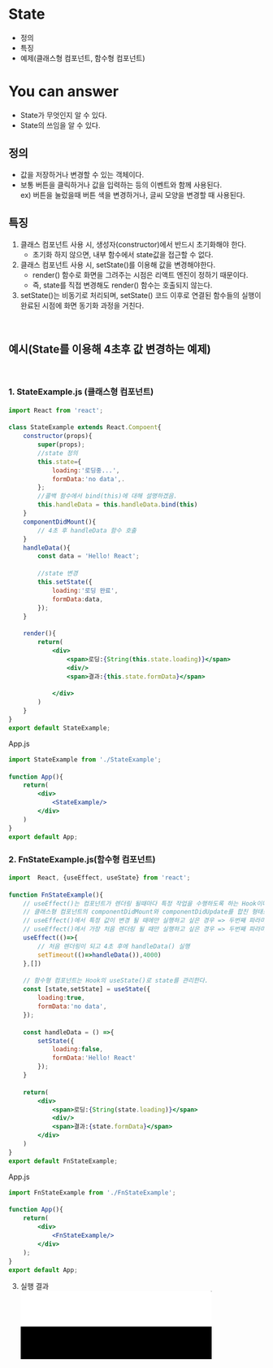 # State
- 정의
- 특징
- 예제(클래스형 컴포넌트, 함수형 컴포넌트)

# You can answer
- State가 무엇인지 알 수 있다.
- State의 쓰임을 알 수 있다.
  
## 정의
- 값을 저장하거나 변경할 수 있는 객체이다.
- 보통 버튼을 클릭하거나 값을 입력하는 등의 이벤트와 함께 사용된다.   
    ex) 버튼을 눌렀을때 버튼 색을 변경하거나, 글씨 모양을 변경할 때 사용된다.

## 특징
1. 클래스 컴포넌트 사용 시, 생성자(constructor)에서 반드시 초기화해야 한다.   
    - 초기화 하지 않으면, 내부 함수에서 state값을 접근할 수 없다.
2. 클래스 컴포넌트 사용 시, setState()를 이용해 값을 변경해야한다.
    - render() 함수로 화면을 그려주는 시점은 리액트 엔진이 정하기 때문이다.
    - 즉, state를 직접 변경해도 render() 함수는 호출되지 않는다.
3. setState()는 비동기로 처리되며, setState() 코드 이후로 연결된 함수들의 실행이 완료된 시점에 화면 동기화 과정을 거친다.

<br/>

## 예시(State를 이용해 4초후 값 변경하는 예제)
<br/>

### 1. StateExample.js (클래스형 컴포넌트)
```jsx
import React from 'react';

class StateExample extends React.Compoent{
    constructor(props){
        super(props);
        //state 정의
        this.state={
            loading:'로딩중...',
            formData:'no data',.
        };
        //콜백 함수에서 bind(this)에 대해 설명하겠음.
        this.handleData = this.handleData.bind(this)
    }
    componentDidMount(){
        // 4초 후 handleData 함수 호출
    }
    handleData(){
        const data = 'Hello! React';

        //state 변경
        this.setState({
            loading:'로딩 완료',
            formData:data,
        });
    }

    render(){
        return(
            <div>
                <span>로딩:{String(this.state.loading)}</span>
                <div/>
                <span>결과:{this.state.formData}</span>

            </div>
        )
    }
}
export default StateExample;
```
App.js
```jsx
import StateExample from './StateExample';

function App(){
    return(
        <div>
            <StateExample/>
        </div>
    )
}
export default App;
```
### 2. FnStateExample.js(함수형 컴포넌트)
```jsx
import  React, {useEffect, useState} from 'react';

function FnStateExample(){
    // useEffect()는 컴포넌트가 렌더링 될때마다 특정 작업을 수행하도록 하는 Hook이다.
    // 클래스형 컴포넌트의 componentDidMount와 componentDidUpdate를 합친 형태로 보아도 무방하다.
    // useEffect()에서 특정 값이 변경 될 때에만 실행하고 싶은 경우 => 두번째 파라미터로 [해당 값] 형식으로 입력.
    // useEffect()에서 가장 처음 렌더링 될 때만 실행하고 싶은 경우 => 두번째 파라미터 [](빈 배열)을 입력.
    useEffect(()=>{
        // 처음 렌더링이 되고 4초 후에 handleData() 실행
        setTimeout(()=>handleData()),4000)
    },[])

    // 함수형 컴포넌트는 Hook의 useState()로 state를 관리한다.
    const [state,setState] = useState({
        loading:true,
        formData:'no data',
    });

    const handleData = () =>{
        setState({
            loading:false,
            formData:'Hello! React'
        });
    }

    return(
        <div>
            <span>로딩:{String(state.loading)}</span>
            <div/>
            <span>결과:{state.formData}</span>
        </div>
    )
}
export default FnStateExample;
```
App.js
```jsx
import FnStateExample from './FnStateExample';

function App(){
    return(
        <div>
            <FnStateExample/>
        </div>
    );
}
export default App;
```
3. 실행 결과  
<img src="./image/state_test.gif"></img>
